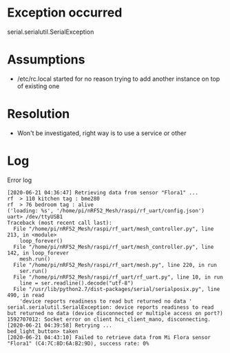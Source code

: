 # Exception occurred
serial.serialutil.SerialException

# Assumptions
* /etc/rc.local started for no reason trying to add another instance on top of existing one

# Resolution
* Won't be investigated, right way is to use a service or other

# Log

Error log
```
[2020-06-21 04:36:47] Retrieving data from sensor "Flora1" ...
rf  > 110 kitchen tag : bme280
rf  > 76 bedroom tag : alive
('loading: %s', '/home/pi/nRF52_Mesh/raspi/rf_uart/config.json')
uart> /dev/ttyUSB1
Traceback (most recent call last):
  File "/home/pi/nRF52_Mesh/raspi/rf_uart/mesh_controller.py", line 213, in <module>
    loop_forever()
  File "/home/pi/nRF52_Mesh/raspi/rf_uart/mesh_controller.py", line 142, in loop_forever
    mesh.run()
  File "/home/pi/nRF52_Mesh/raspi/rf_uart/mesh.py", line 220, in run
    ser.run()
  File "/home/pi/nRF52_Mesh/raspi/rf_uart/rf_uart.py", line 10, in run
    line = ser.readline().decode("utf-8")
  File "/usr/lib/python2.7/dist-packages/serial/serialposix.py", line 490, in read
    'device reports readiness to read but returned no data '
serial.serialutil.SerialException: device reports readiness to read but returned no data (device disconnected or multiple access on port?)
1592707012: Socket error on client hci_client_mano, disconnecting.
[2020-06-21 04:39:58] Retrying ...
bed_light_button> taken
[2020-06-21 04:43:10] Failed to retrieve data from Mi Flora sensor "Flora1" (C4:7C:8D:6A:B2:9D), success rate: 0%
```
